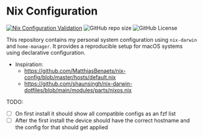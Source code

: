 # Nix Configuration

[![Nix Configuration Validation](https://github.com/frostplexx/dotfiles.nix/actions/workflows/validate.yml/badge.svg)](https://github.com/frostplexx/dotfiles.nix/actions/workflows/validate.yml) ![GitHub repo size](https://img.shields.io/github/repo-size/frostplexx/dotfiles.nix) ![GitHub License](https://img.shields.io/github/license/frostplexx/dotfiles.nix)

This repository contains my personal system configuration using `nix-darwin` and `home-manager`. It provides a reproducible setup for macOS systems using declarative configuration.


- Inspiration: 
    - https://github.com/MatthiasBenaets/nix-config/blob/master/hosts/default.nix
    - https://github.com/shaunsingh/nix-darwin-dotfiles/blob/main/modules/parts/nixos.nix


TODO: 

- [ ] On first install it should show all compatible configs as an fzf list
- [ ] After the first install the device should have the correct hostname and the config for that should get applied